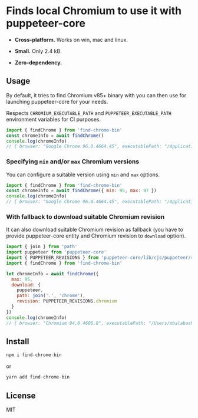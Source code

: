 # Finds local Chromium to use it with puppeteer-core

- **Cross-platform.** Works on win, mac and linux.

- **Small.** Only 2.4 kB.

- **Zero-dependency.**

## Usage

By default, it tries to find Chromium v85+ binary with you can then use for launching puppeteer-core for your needs.

Respects `CHROMIUM_EXECUTABLE_PATH` and `PUPPETEER_EXECUTABLE_PATH` environment variables for CI purposes.

```js
import { findChrome } from 'find-chrome-bin'
const chromeInfo = await findChrome()
console.log(chromeInfo)
// { browser: "Google Chrome 96.0.4664.45", executablePath: "/Applications/Google Chrome.app/Contents/MacOS/Google Chrome" }
```

### Specifying `min` and/or `max` Chromium versions

You can configure a suitable version using `min` and `max` options.

```js
import { findChrome } from 'find-chrome-bin'
const chromeInfo = await findChrome({ min: 95, max: 97 })
console.log(chromeInfo)
// { browser: "Google Chrome 96.0.4664.45", executablePath: "/Applications/Google Chrome.app/Contents/MacOS/Google Chrome" }
```

### With fallback to download suitable Chromium revision

It can also download suitable Chromium revision as fallback (you have to provide puppeteer-core entity and Chromium revision to `download` option).

```js
import { join } from 'path'
import puppeteer from 'puppeteer-core'
import { PUPPETEER_REVISIONS } from 'puppeteer-core/lib/cjs/puppeteer/revisions.js'
import { findChrome } from 'find-chrome-bin'

let chromeInfo = await findChrome({
  max: 95,
  download: {
    puppeteer,
    path: join('.', 'chrome'),
    revision: PUPPETEER_REVISIONS.chromium
  }
})
console.log(chromeInfo)
// { browser: "Chromium 94.0.4606.0", executablePath: "/Users/mbalabash/Projects/opensource/find-chrome-bin/example/chrome/mac-911515/chrome-mac/Chromium.app/Contents/MacOS/Chromium" }
```

## Install

```js
npm i find-chrome-bin
```

or

```js
yarn add find-chrome-bin
```

## License

MIT
